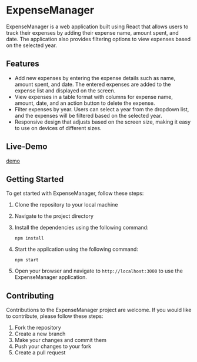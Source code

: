 # ExpenseManager

ExpenseManager is a web application built using React that allows users to track their expenses by adding their expense name, amount spent, and date. The application also provides filtering options to view expenses based on the selected year.

## Features

- Add new expenses by entering the expense details such as name, amount spent, and date. The entered expenses are added to the expense list and displayed on the screen.
- View expenses in a table format with columns for expense name, amount, date, and an action button to delete the expense.
- Filter expenses by year. Users can select a year from the dropdown list, and the expenses will be filtered based on the selected year.
- Responsive design that adjusts based on the screen size, making it easy to use on devices of different sizes.

## Live-Demo
[demo](https://expense-manager-blond.vercel.app/)

## Getting Started

To get started with ExpenseManager, follow these steps:

1. Clone the repository to your local machine
2. Navigate to the project directory
3. Install the dependencies using the following command:

   ```
   npm install
   ```

4. Start the application using the following command:

   ```
   npm start
   ```

5. Open your browser and navigate to `http://localhost:3000` to use the ExpenseManager application.


## Contributing

Contributions to the ExpenseManager project are welcome. If you would like to contribute, please follow these steps:

1. Fork the repository
2. Create a new branch
3. Make your changes and commit them
4. Push your changes to your fork
5. Create a pull request
